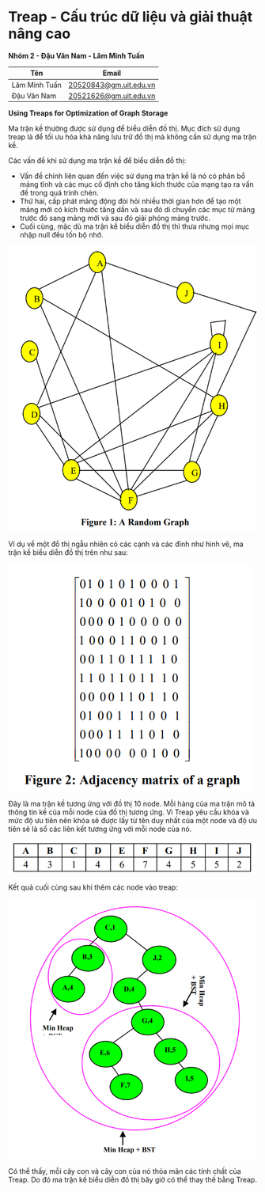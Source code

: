 # Treap - Cấu trúc dữ liệu và giải thuật nâng cao
**Nhóm 2 - Đậu Văn Nam - Lâm Minh Tuấn** <br />
 <table>
        <thead>
            <th>Tên</th>
            <th>Email</th>
        </thead>
        <tbody>
        <tr>
            <td>Lâm Minh Tuấn</td>
            <td><a href="mailto:20520843@gm.uit.edu.vn">20520843@gm.uit.edu.vn</a></td>
        </tr>
        <tr>
            <td>Đậu Văn Nam</td>
            <td><a href="mailto:20521626@gm.uit.edu.vn">20521626@gm.uit.edu.vn</a></td>
        </tr>
        </tbody>
    </table>
    
 
**Using Treaps for Optimization of Graph Storage**

  Ma trận kề thường được sử dụng để biểu diễn đồ thị. 
  Mục đích sử dụng treap là để tối ưu hóa khả năng lưu trữ đồ thị mà không cần sử dụng ma trận kề.
  
  Các vấn đề khi sử dụng ma trận kề để biểu diễn đồ thị:
- Vấn đề chính liên quan đến việc sử dụng ma trận kề là nó có phân bổ mảng tĩnh và các mục cố định cho
tăng kích thước của mạng tạo ra vấn đề trong quá trình chèn.
- Thứ hai, cấp phát mảng động đòi hỏi nhiều thời gian hơn để tạo một mảng mới có kích thước tăng dần và sau đó di chuyển các mục
từ mảng trước đó sang mảng mới và sau đó giải phóng mảng trước.
- Cuối cùng, mặc dù ma trận kề biểu diễn đồ thị thì thưa nhưng mọi mục nhập null đều tốn bộ nhớ.

![Alt text](images/RandomGraph.png?raw=true "Title")

Ví dụ về một đồ thị ngẫu nhiên có các cạnh và các đỉnh như hình vẽ, ma trận kề biểu diễn đồ thị trên như sau:

![Alt text](images/AdjMatrixOfGraph.png?raw=true "Title")

Đây là ma trận kề tương ứng với đồ thị 10 node. Mỗi hàng của ma trận mô tả thông tin kề
của mỗi node của đồ thị tương ứng. Vì Treap yêu cầu khóa và mức độ ưu tiên nên khóa sẽ được lấy từ tên duy nhất của một node
và độ ưu tiên sẽ là số các liên kết tương ứng với mỗi node của nó.

![Alt text](images/KeyAndPrio.png?raw=true "Title")

Kết quả cuối cùng sau khi thêm các node vào treap:

![Alt text](images/FinalOuput.png?raw=true "Title")

Có thể thấy, mỗi cây con và cây con của nó thỏa mãn các tính chất của Treap. Do đó ma trận kề biểu diễn đồ thị bây giờ có thể thay thế bằng
Treap.




